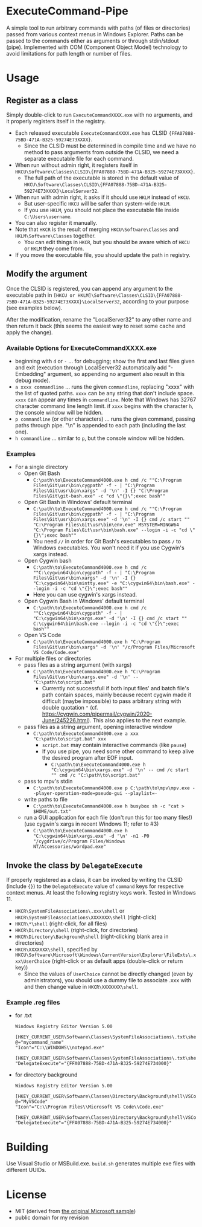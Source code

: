 # ExecuteCommand-Pipe
A simple tool to run arbitrary commands with paths (of files or directories) passed from various context menus in Windows Explorer. Paths can be passed to the commands either as arguments or through stdin/stdout (pipe).
Implemented with COM (Component Object Model) technology to avoid limitations for path length or number of files.

# Usage

## Register as a class

Simply double-click to run `ExecuteCommandXXXX.exe` with no arguments, and it properly registers itself in the registry.
- Each released executable `ExecuteCommandXXXX.exe` has CLSID `{FFA07888-75BD-471A-B325-59274E73XXXX}`.
  - Since the CLSID must be determined in compile time and we have no method to pass arguments from outside the CLSID, we need a separate executable file for each command. 
- When run without admin right, it registers itself in `HKCU\Software\Classes\CLSID\{FFA07888-75BD-471A-B325-59274E73XXXX}`.
  - The full path of the executable is stored in the default value of `HKCU\Software\Classes\CLSID\{FFA07888-75BD-471A-B325-59274E73XXXX}\LocalServer32`.
- When run with admin right, it asks if it should use `HKLM` instead of `HKCU`.
  - But user-specific `HKCU` will be safer than system-wide `HKLM`.
  - If you use `HKLM`, you should not place the executable file inside `C:\Users\username`.
- You can also register it manually.
- Note that `HKCR` is the result of merging `HKCU\Software\Classes` and `HKLM\Software\Classes` together.
  - You can edit things in `HKCR`, but you should be aware which of `HKCU` or `HKLM` they come from.
- If you move the executable file, you should update the path in registry.
## Modify the argument
Once the CLSID is registered, you can append any argument to the executable path in `[HKCU or HKLM]\Software\Classes\CLSID\{FFA07888-75BD-471A-B325-59274E73XXXX}\LocalServer32`, according to your purpose (see examples below).

After the modification, rename the "LocalServer32" to any other name and then return it back (this seems the easiest way to reset some cache and apply the change).
### Available Options for ExecuteCommandXXXX.exe
- beginning with `d` or `-` ... for debugging; show the first and last files given and exit (execution through LocalServer32 automatically add "-Embedding" argument, so appending no argument also result in this debug mode).
- `a xxxx commandline` ... runs the given `commandline`, replacing "xxxx" with the list of quoted paths. `xxxx` can be any string that don't include space. `xxxx` can appear any times in `commandline`. Note that Windows has 32767 character command line length limit. if `xxxx` begins with the character `h`, the console window will be hidden.
- `p commandline` (or other characters) ... runs the given command, passing paths through pipe.  "\n" is appended to each path (including the last one).
- `h commandline` ... similar to `p`, but the console window will be hidden.
### Examples
- For a single directory
  - Open Git Bash
    - `C:\path\to\ExecuteCommand4000.exe h cmd /c ""C:\Program Files\Git\usr\bin\cygpath" -f - | "C:\Program Files\Git\usr\bin\xargs" -d '\n' -I {} "C:\Program Files\Git\git-bash.exe" -c "cd \"{}\";exec bash""`
  - Open Git Bash in Windows' default terminal
    - `C:\path\to\ExecuteCommand4000.exe h cmd /c ""C:\Program Files\Git\usr\bin\cygpath" -f - | "C:\Program Files\Git\usr\bin\xargs.exe" -d '\n' -I {} cmd /c start "" "C:\Program Files\Git\usr\bin\env.exe" MSYSTEM=MINGW64 "C:\Program Files\Git\usr\bin\bash.exe" --login -i -c "cd \"{}\";exec bash""`
    - You need `//` in order for Git Bash's executables to pass `/` to Windows executables. You won't need it if you use Cygwin's xargs instead.
  - Open Cygwin bash
    - `C:\path\to\ExecuteCommand4000.exe h cmd /c ""C:\cygwin64\bin\cygpath" -f - | "C:\Program Files\Git\usr\bin\xargs" -d '\n' -I {} "C:\cygwin64\bin\mintty.exe" -e "C:\cygwin64\bin\bash.exe" --login -i -c "cd \"{}\";exec bash""`
    - Here you can use cygwin's xargs instead.
  - Open Cygwin Bash in Windows' default terminal
    - `C:\path\to\ExecuteCommand4000.exe h cmd /c ""C:\cygwin64\bin\cygpath" -f - | "C:\cygwin64\bin\xargs.exe" -d '\n' -I {} cmd /c start "" C:\cygwin64\bin\bash.exe --login -i -c "cd \"{}\";exec bash""`
  - Open VS Code
    - `C:\path\to\ExecuteCommand4000.exe h "C:\Program Files\Git\usr\bin\xargs" -d '\n' "/c/Program Files/Microsoft VS Code/Code.exe"`
- For multiple files or directories
  - pass files as a string argument (with xargs)
    - `C:\path\to\ExecuteCommand4000.exe h "C:\Program Files\Git\usr\bin\xargs.exe" -d '\n' -- "C:\path\to\script.bat"`
      - Currently not successfull if both input files' and batch file's path contain spaces, mainly because recent cygwin made it difficult (maybe impossible) to pass arbitrary string with double quotation `"` (cf. https://cygwin.com/pipermail/cygwin/2020-June/245226.html).  This also applies to the next example.
  - pass files as a string argument, opening interactive window
    - `C:\path\to\ExecuteCommand4000.exe a xxx "C:\path\to\script.bat" xxx`
      - `script.bat` may contain interactive commands (like `pause`)
      - If you use pipe, you need some other command to keep alive the desired program after EOF input.
        - `C:\path\to\ExecuteCommand4000.exe h "C:\cygwin64\bin\xargs.exe" -d '\n' -- cmd /c start "" cmd /c "C:\path\to\script.bat"`
  - pass to mpv's stdin
    - `C:\path\to\ExecuteCommand4000.exe p C:\path\to\mpv\mpv.exe --player-operation-mode=pseudo-gui --playlist=-`
  - write paths to file
    - `C:\path\to\ExecuteCommand4000.exe h busybox sh -c "cat > $HOME/out.txt"`
  - run a GUI application for each file (don't run this for too many files!) (use cygwin's xargs in recent Windows 11; refer to #3)
    - `C:\path\to\ExecuteCommand4000.exe h "C:\cygwin64\bin\xargs.exe" -d '\n' -n1 -P0 "/cygdrive/c/Program Files/Windows NT/Accessories/wordpad.exe"`
## Invoke the class by `DelegateExecute`
If properly registered as a class, it can be invoked by writing the CLSID (include `{}`) to the `DelegateExecute` value of `command` keys for respective context menus.
At least the following registry keys work. Tested in Windows 11.
- `HKCR\SystemFileAssociations\.xxx\shell` or `HKCR\SystemFileAssociations\XXXXXXX\shell` (right-click)
- `HKCR\*\shell` (right-click, for all files)
- `HKCR\Directory\shell` (right-click, for directories)
- `HKCR\Directory\Background\shell` (right-clicking blank area in directories)
- `HKCR\XXXXXXX\shell`, specified by `HKCU\Software\Microsoft\Windows\CurrentVersion\Explorer\FileExts\.xxx\UserChoice` (right-click or as default apps (double-click or return key))
  - Since the values of `UserChoice` cannot be directly changed (even by administrators), you should use a dummy file to associate .xxx with and then change value in `HKCR\XXXXXXX\shell`. 
### Example .reg files

- for .txt
  ```
  Windows Registry Editor Version 5.00

  [HKEY_CURRENT_USER\Software\Classes\SystemFileAssociations\.txt\shell\mycommand]
  @="mycommand_name"
  "Icon"="C:\\WINDOWS\\notepad.exe"

  [HKEY_CURRENT_USER\Software\Classes\SystemFileAssociations\.txt\shell\mycommand\command]
  "DelegateExecute"="{FFA07888-75BD-471A-B325-59274E734000}"

  ```
- for directory background
  ```
  Windows Registry Editor Version 5.00

  [HKEY_CURRENT_USER\Software\Classes\Directory\Background\shell\VSCode]
  @="MyVSCode"
  "Icon"="C:\\Program Files\\Microsoft VS Code\\Code.exe"

  [HKEY_CURRENT_USER\Software\Classes\Directory\Background\shell\VSCode\command]
  "DelegateExecute"="{FFA07888-75BD-471A-B325-59274E734000}"

  ```
# Building
Use Visual Studio or MSBuild.exe. `build.sh` generates multiple exe files with different UUIDs.
# License
- MIT (derived from [the original Microsoft sample](https://github.com/microsoft/Windows-classic-samples/tree/main/Samples/Win7Samples/winui/shell/appshellintegration/ExecuteCommandVerb))
- public domain for my revision
